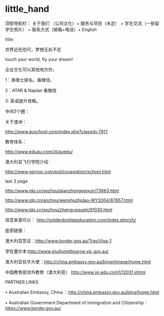 # little_hand
顶部导航栏：
关于我们 （公司文化）+ 服务与项目（未定）  + 学生交流（一些留学生照片） + 联系方式（邮箱+电话）+ English


title:

世界近在咫尺，梦想无处不在

touch your world, fly your dream!

企业文化可以其他地方抄。

1：泰晤士排名，看微信。 

2：ATAR & Naplan 看微信

3:   英语提升攻略。



中间3个圈：

关于澳洲：

http://www.auschool.com/index.php?classid=7917


教育体系：

http://www.eduau.com/zt/auedu/



澳大利亚飞行学院介绍

http://www.garnoc.com/put/rooaviation/school.html


last 3 page

http://www.idp.cn/aozhou/qianzhengpeixun/73663.html

http://www.idp.cn/aozhou/wenshuzhidao-WY2004/87657.html

http://www.idp.cn/aozhou/zhengcequshi/91030.html



信息来源可以：
http://goldenbridgeeducation.com/index.php/zh/

底部链接：


澳大利亚签证：http://www.border.gov.au/Trav/Visa-1

学在墨尔本:http://www.studymelbourne.vic.gov.au/

澳大利亚驻华大使：http://china.embassy.gov.au/bjngchinese/home.html

中国教育部涉外教育（澳大利亚） http://www.jsj.edu.cn/n1/12031.shtml


PARTNER LINKS

•	Australian Embassy, China ：http://china.embassy.gov.au/bjng/home.html

•	Australian Government Department of Immigration and Citizenship：https://www.border.gov.au/

